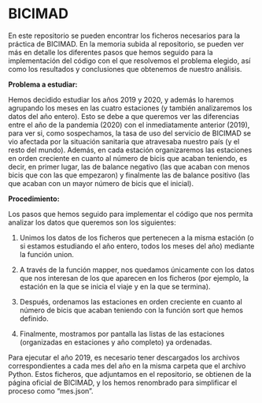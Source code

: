 # BICIMAD

En este repositorio se pueden encontrar los ficheros necesarios para la práctica de BICIMAD. En la memoria subida al repositorio, se pueden ver más en detalle los diferentes pasos que hemos seguido para la implementación del código con el que resolvemos el problema elegido, así como los resultados y conclusiones que obtenemos de nuestro análisis.

**Problema a estudiar:**

Hemos decidido estudiar los años 2019 y 2020, y además lo haremos agrupando los meses en las cuatro estaciones (y también analizaremos los datos del año entero). Esto se debe a que queremos ver las diferencias entre el año de la pandemia (2020) con el inmediatamente anterior (2019), para ver si, como sospechamos, la tasa de uso del servicio de BICIMAD se vio afectada por la situación sanitaria que atravesaba nuestro país (y el resto del mundo).
Además, en cada estación organizaremos las estaciones en orden creciente en cuanto al número de bicis que acaban teniendo, es decir, en primer lugar, las de balance negativo (las que acaban con menos bicis que con las que empezaron) y finalmente las de balance positivo (las que acaban con un mayor número de bicis que el inicial).

**Procedimiento:**

Los pasos que hemos seguido para implementar el código que nos permita analizar los datos que queremos son los siguientes:

1.	Unimos los datos de los ficheros que pertenecen a la misma estación (o si estamos estudiando el año entero, todos los meses del año) mediante la función union.

2.	A través de la función mapper, nos quedamos únicamente con los datos que nos interesan de los que aparecen en los ficheros (por ejemplo, la estación en la que se inicia el viaje y en la que se termina).

3.	Después, ordenamos las estaciones en orden creciente en cuanto al número de bicis que acaban teniendo con la función sort que hemos definido.

4.	Finalmente, mostramos por pantalla las listas de las estaciones (organizadas en estaciones y año completo) ya ordenadas.

Para ejecutar el año 2019, es necesario tener descargados los archivos correspondientes a cada mes del año en la misma carpeta que el archivo Python. Estos ficheros, que adjuntamos en el repositorio, se obtienen de la página oficial de BICIMAD, y los hemos renombrado para simplificar el proceso como “mes.json”.




